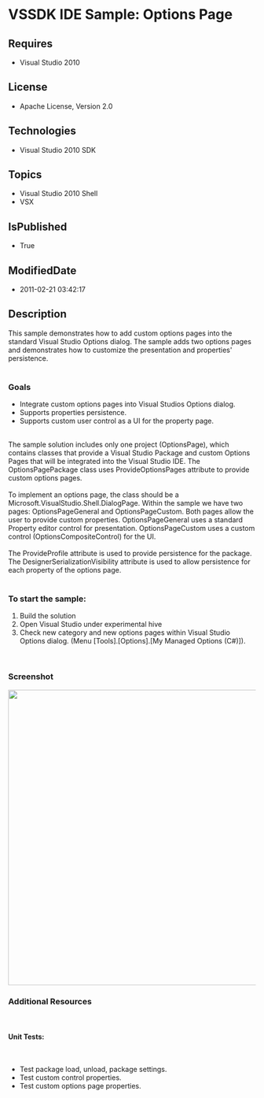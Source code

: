 # VSSDK IDE Sample: Options Page
## Requires
* Visual Studio 2010
## License
* Apache License, Version 2.0
## Technologies
* Visual Studio 2010 SDK
## Topics
* Visual Studio 2010 Shell
* VSX
## IsPublished
* True
## ModifiedDate
* 2011-02-21 03:42:17
## Description

<p>This sample demonstrates how to add custom options pages into the standard Visual Studio Options dialog. The sample adds two options pages and demonstrates how to customize the presentation and properties' persistence.&nbsp;<br>
<br>
</p>
<h3>Goals</h3>
<ul>
<li>Integrate custom options pages into Visual Studios Options dialog. </li><li>Supports properties persistence. </li><li>Supports custom user control as a UI for the property page. </li></ul>
<p><br>
The sample solution includes only one project (OptionsPage), which contains classes that provide a Visual Studio Package and custom Options Pages that will be integrated into the Visual Studio IDE. The OptionsPagePackage class uses ProvideOptionsPages attribute
 to provide custom options pages.<br>
<br>
To implement an options page, the class should be a Microsoft.VisualStudio.Shell.DialogPage. Within the sample we have two pages: OptionsPageGeneral and OptionsPageCustom. Both pages allow the user to provide custom properties. OptionsPageGeneral uses a standard
 Property editor control for presentation. OptionsPageCustom uses a custom control (OptionsCompositeControl) for the UI.<br>
<br>
The ProvideProfile attribute is used to provide persistence for the package. The DesignerSerializationVisibility attribute is used to allow persistence for each property of the options page.<br>
<br>
</p>
<h3>To start the sample:</h3>
<ol>
<li>Build the solution </li><li>Open Visual Studio under experimental hive </li><li>Check new category and new options pages within Visual Studio Options dialog. (Menu [Tools].[Options].[My Managed Options (C#)]).
</li></ol>
<p>&nbsp;</p>
<h3>Screenshot</h3>
<p><img src="/site/view/file/18565/1/Example.OptionsPage.jpg" alt="" width="600px"></p>
<h3>Additional Resources</h3>
<p>&nbsp;</p>
<h4>Unit Tests:</h4>
<p>&nbsp;</p>
<ul>
<li>Test package load, unload, package settings. </li><li>Test custom control properties. </li><li>Test custom options page properties. </li></ul>
